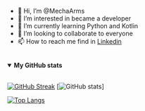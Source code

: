 - 👋 Hi, I’m @MechaArms
- 👀 I’m interested in became a developer
- 🌱 I’m currently learning Python and Kotlin
- 💞️ I’m looking to collaborate to everyone
- 📫 How to reach me find in <a href="https://www.linkedin.com.br/in/romero-mendes-441752190">Linkedin</a>

<!---
MechaArms/MechaArms is a ✨ special ✨ repository because its `README.md` (this file) appears on your GitHub profile.
You can click the Preview link to take a look at your changes.
--->

<br>

 <details open>
  <summary>
    <strong>My GitHub stats</strong> 
  </summary>
 <br>

[![GitHub Streak](http://github-readme-streak-stats.herokuapp.com?user=MechaArms)](https://git.io/streak-stats)
[![GitHub stats](https://github-readme-stats.vercel.app/api?username=MechaArms&count_private=true&show_icons=true&theme=default)]
<br>
 
[![Top Langs](https://github-readme-stats.vercel.app/api/top-langs/?username=MechaArms&layout=compact)](https://github.com/anuraghazra/github-readme-stats)
